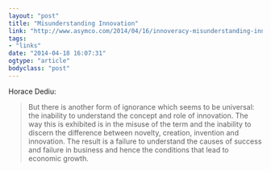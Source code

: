 ```yaml
---
layout: "post"
title: "Misunderstanding Innovation"
link: "http://www.asymco.com/2014/04/16/innoveracy-misunderstanding-innovation/"
tags: 
- "links"
date: "2014-04-18 16:07:31"
ogtype: "article"
bodyclass: "post"
---
```


Horace Dediu:

> But there is another form of ignorance which seems to be universal: the inability to understand the concept and role of innovation. The way this is exhibited is in the misuse of the term and the inability to discern the difference between novelty, creation, invention and innovation. The result is a failure to understand the causes of success and failure in business and hence the conditions that lead to economic growth.